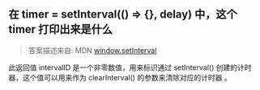 ## 在 timer = setInterval(() => {}, delay) 中，这个 timer 打印出来是什么

> 答案描述来自: MDN [window.setInterval](https://developer.mozilla.org/zh-CN/docs/Web/API/setInterval)

此返回值 intervalID 是一个非零数值，用来标识通过 setInterval() 创建的计时器，这个值可以用来作为 clearInterval() 的参数来清除对应的计时器 。